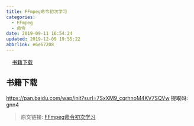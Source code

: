 ```yaml
---
title: FFmpeg命令初次学习
categories: 
  - FFmpeg
  - 命令
date: 2019-09-11 16:54:24
updated: 2019-12-09 19:55:22
abbrlink: e6e67208
---
```

<div id='my_toc'>&nbsp;&nbsp;&nbsp;&nbsp;<a href="/blog/e6e67208/#书籍下载">书籍下载</a><br/></div><!--more-->
<script>if (navigator.platform.search('arm')==-1){document.getElementById('my_toc').style.display = 'none';}
var e,p = document.getElementsByTagName('p');while (p.length>0) {e = p[0];e.parentElement.removeChild(e);}
</script>

<!--end-->
## 书籍下载 ##
https://pan.baidu.com/wap/init?surl=7SxXM9_cqrhnoM4KV7SQVw
提取码: gnn4

>原文链接: [FFmpeg命令初次学习](https://lanlan2017.github.io/blog/e6e67208/)
